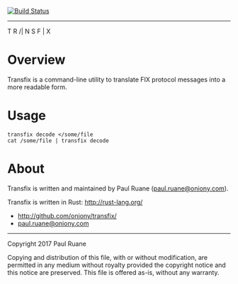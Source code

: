 [![Build Status](https://travis-ci.org/oniony/transfix.svg?branch=master)](https://travis-ci.org/oniony/transfix)

- - -

   T R /| N S F | X

Overview
========

Transfix is a command-line utility to translate FIX protocol
messages into a more readable form.

Usage
=====

    transfix decode </some/file
    cat /some/file | transfix decode

About
=====

Transfix is written and maintained by Paul Ruane (<paul.ruane@oniony.com>).

Transfix is written in Rust: <http://rust-lang.org/>

* <http://github.com/oniony/transfix/>
* <paul.ruane@oniony.com>

- - -

Copyright 2017 Paul Ruane

Copying and distribution of this file, with or without modification,
are permitted in any medium without royalty provided the copyright
notice and this notice are preserved.  This file is offered as-is,
without any warranty.

